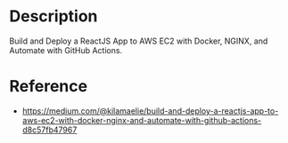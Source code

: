 # Description

Build and Deploy a ReactJS App to AWS EC2 with Docker, NGINX, and Automate with GitHub Actions.

# Reference
- https://medium.com/@kilamaelie/build-and-deploy-a-reactjs-app-to-aws-ec2-with-docker-nginx-and-automate-with-github-actions-d8c57fb47967
